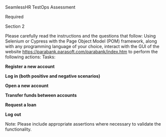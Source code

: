 SeamlessHR TestOps Assessment

Required

Section 2

Please carefully read the instructions and the questions that follow: Using Selenium or Cypress with the Page Object Model (POM) framework, along with any programming language of your choice, interact with the GUI of the website https://parabank.parasoft.com/parabank/index.htm to perform the following actions: Tasks: 
 
**Register a new account**
 
**Log in (both positive and negative scenarios)**
 
**Open a new account**
 
**Transfer funds between accounts**
 
**Request a loan**
 
**Log out**
 
 Note: Please include appropriate assertions where necessary to validate the functionality.
